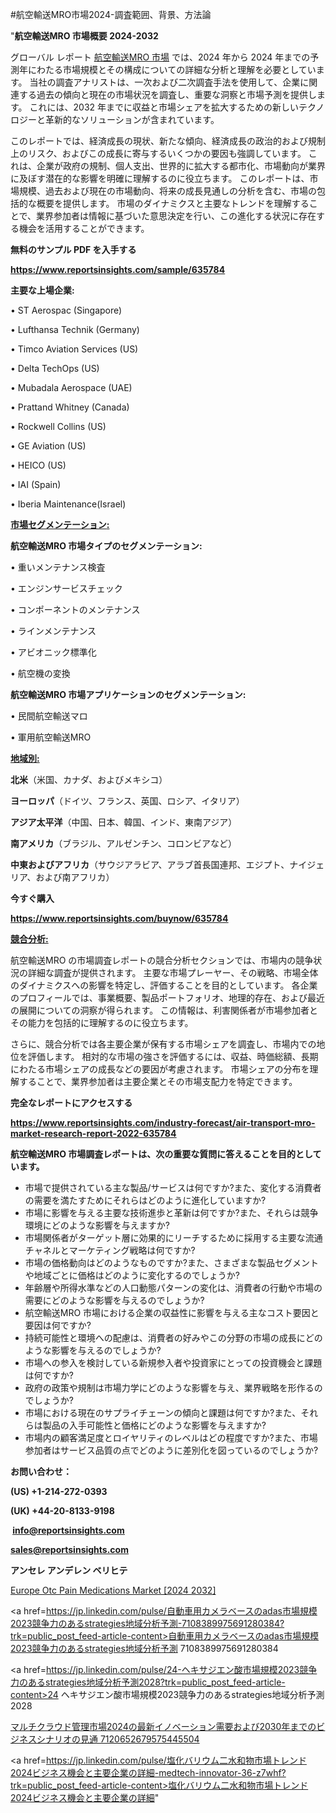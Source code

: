 #航空輸送MRO市場2024-調査範囲、背景、方法論

"<strong>航空輸送MRO 市場概要 2024-2032</strong>

グローバル レポート <a href=https://www.reportsinsights.com/sample/635784>航空輸送MRO 市場</a> では、2024 年から 2024 年までの予測年にわたる市場規模とその構成についての詳細な分析と理解を必要としています。 当社の調査アナリストは、一次および二次調査手法を使用して、企業に関連する過去の傾向と現在の市場状況を調査し、重要な洞察と市場予測を提供します。 これには、2032 年までに収益と市場シェアを拡大​​するための新しいテクノロジーと革新的なソリューションが含まれています。

このレポートでは、経済成長の現状、新たな傾向、経済成長の政治的および規制上のリスク、およびこの成長に寄与するいくつかの要因も強調しています。 これは、企業が政府の規制、個人支出、世界的に拡大する都市化、市場動向が業界に及ぼす潜在的な影響を明確に理解するのに役立ちます。 このレポートは、市場規模、過去および現在の市場動向、将来の成長見通しの分析を含む、市場の包括的な概要を提供します。 市場のダイナミクスと主要なトレンドを理解することで、業界参加者は情報に基づいた意思決定を行い、この進化する状況に存在する機会を活用することができます。

<strong><b>無料のサンプル PDF を入手する</b></strong>

<a href=https://www.reportsinsights.com/sample/635784><strong><u>https://www.reportsinsights.com/sample/635784</u></strong></a>

<strong>主要な上場企業:</strong>

• ST Aerospac (Singapore) 

• Lufthansa Technik (Germany) 

• Timco Aviation Services (US) 

• Delta TechOps (US) 

• Mubadala Aerospace (UAE) 

• Prattand Whitney (Canada) 

• Rockwell Collins (US) 

• GE Aviation (US) 

• HEICO (US) 

• IAI (Spain) 

• Iberia Maintenance(Israel)

<strong><u>市場セグメンテーション</u></strong><strong><u>:</u></strong>

<strong>航空輸送MRO 市場タイプのセグメンテーション:</strong>

• 重いメンテナンス検査

• エンジンサービスチェック

• コンポーネントのメンテナンス

• ラインメンテナンス

• アビオニック標準化

• 航空機の変換

<strong>航空輸送MRO 市場アプリケーションのセグメンテーション:</strong>

• 民間航空輸送マロ

• 軍用航空輸送MRO

<strong><u>地域別</u></strong><strong><u>:</u></strong>

<strong>北米</strong>（米国、カナダ、およびメキシコ）

<strong>ヨーロッパ</strong>（ドイツ、フランス、英国、ロシア、イタリア）

<strong>アジア太平洋</strong>（中国、日本、韓国、インド、東南アジア）

<strong>南アメリカ</strong>（ブラジル、アルゼンチン、コロンビアなど）

<strong>中東およびアフリカ</strong>（サウジアラビア、アラブ首長国連邦、エジプト、ナイジェリア、および南アフリカ）

<strong>今すぐ購入</strong>

<a href=https://www.reportsinsights.com/buynow/635784><strong><u>https://www.reportsinsights.com/buynow/635784</u></strong></a>

<strong><u>競合分析:</u></strong>

航空輸送MRO の市場調査レポートの競合分析セクションでは、市場内の競争状況の詳細な調査が提供されます。 主要な市場プレーヤー、その戦略、市場全体のダイナミクスへの影響を特定し、評価することを目的としています。 各企業のプロフィールでは、事業概要、製品ポートフォリオ、地理的存在、および最近の展開についての洞察が得られます。 この情報は、利害関係者が市場参加者とその能力を包括的に理解するのに役立ちます。

さらに、競合分析では各主要企業が保有する市場シェアを調査し、市場内での地位を評価します。 相対的な市場の強さを評価するには、収益、時価総額、長期にわたる市場シェアの成長などの要因が考慮されます。 市場シェアの分布を理解することで、業界参加者は主要企業とその市場支配力を特定できます。

<strong>完全なレポートにアクセスする</strong>

<a href=https://www.reportsinsights.com/industry-forecast/air-transport-mro-market-research-report-2022-635784><strong><u><b>https://www.reportsinsights.com/industry-forecast/air-transport-mro-market-research-report-2022-635784</b></u></strong></a>

<strong><b>航空輸送MRO 市場調査レポートは、次の重要な質問に答えることを目的としています。</b></strong>
<ul>
  <li>市場で提供されている主な製品/サービスは何ですか?また、変化する消費者の需要を満たすためにそれらはどのように進化していますか?</li>
  <li>市場に影響を与える主要な技術進歩と革新は何ですか?また、それらは競争環境にどのような影響を与えますか?</li>
  <li>市場関係者がターゲット層に効果的にリーチするために採用する主要な流通チャネルとマーケティング戦略は何ですか?</li>
  <li>市場の価格動向はどのようなものですか?また、さまざまな製品セグメントや地域ごとに価格はどのように変化するのでしょうか?</li>
  <li>年齢層や所得水準などの人口動態パターンの変化は、消費者の行動や市場の需要にどのような影響を与えるのでしょうか?</li>
  <li>航空輸送MRO 市場における企業の収益性に影響を与える主なコスト要因と要因は何ですか?</li>
  <li>持続可能性と環境への配慮は、消費者の好みやこの分野の市場の成長にどのような影響を与えるのでしょうか?</li>
  <li>市場への参入を検討している新規参入者や投資家にとっての投資機会と課題は何ですか?</li>
  <li>政府の政策や規制は市場力学にどのような影響を与え、業界戦略を形作るのでしょうか?</li>
  <li>市場における現在のサプライチェーンの傾向と課題は何ですか?また、それらは製品の入手可能性と価格にどのような影響を与えますか?</li>
  <li>市場内の顧客満足度とロイヤリティのレベルはどの程度ですか?また、市場参加者はサービス品質の点でどのように差別化を図っているのでしょうか?</li>
</ul>
<strong>お問い合わせ：</strong>

<strong>(US) +1-214-272-0393</strong>

<strong>(UK) +44-20-8133-9198</strong>

<strong> </strong><a href=info@reportsinsights.com><strong><u>info@reportsinsights.com</u></strong></a>

<a href=sales@reportsinsights.com><strong><u>sales@reportsinsights.com</u></strong></a>

<strong>アンセレ アンデレン ベリヒテ</strong>

<a href=https://www.linkedin.com/pulse/europe-otc-pain-medications-markets-emerging-c5nvf/>Europe Otc Pain Medications Market [2024 2032]</a>

<a href=https://jp.linkedin.com/pulse/自動車用カメラベースのadas市場規模2023競争力のあるstrategies地域分析予測-7108389975691280384?trk=public_post_feed-article-content>自動車用カメラベースのadas市場規模2023競争力のあるstrategies地域分析予測 7108389975691280384</a>

<a href=https://jp.linkedin.com/pulse/24-ヘキサジエン酸市場規模2023競争力のあるstrategies地域分析予測2028?trk=public_post_feed-article-content>24 ヘキサジエン酸市場規模2023競争力のあるstrategies地域分析予測2028</a>

<a href=https://www.linkedin.com/pulse/マルチクラウド管理市場2024の最新イノベーション需要および2030年までのビジネスシナリオの見通-7120652679575445504/>マルチクラウド管理市場2024の最新イノベーション需要および2030年までのビジネスシナリオの見通 7120652679575445504</a>

<a href=https://jp.linkedin.com/pulse/塩化バリウム二水和物市場トレンド2024ビジネス機会と主要企業の詳細-medtech-innovator-36-z7whf?trk=public_post_feed-article-content>塩化バリウム二水和物市場トレンド2024ビジネス機会と主要企業の詳細</a>"
